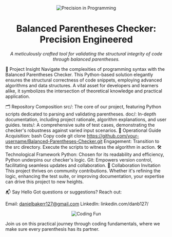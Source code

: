 <p align="center">
  <img src="https://media.giphy.com/media/5Zesu5VPNGJlm/giphy.gif" alt="Precision in Programming" />
</p>
<h1 align="center">Balanced Parentheses Checker: Precision Engineered</h1>
<p align="center">
  <i>A meticulously crafted tool for validating the structural integrity of code through balanced parentheses.</i>
</p>
📘 Project Insight
Navigate the complexities of programming syntax with the Balanced Parentheses Checker. This Python-based solution elegantly ensures the structural correctness of code snippets, employing advanced algorithms and data structures. A vital asset for developers and learners alike, it symbolizes the intersection of theoretical knowledge and practical application.

🗂 Repository Composition
src/: The core of our project, featuring Python scripts dedicated to parsing and validating parentheses.
doc/: In-depth documentation, including project rationale, algorithm explanations, and user guides.
tests/: A comprehensive suite of test cases, demonstrating the checker's robustness against varied input scenarios.
🔧 Operational Guide
Acquisition:
bash
Copy code
git clone https://github.com/your-username/Balanced-Parentheses-Checker.git
Engagement:
Transition to the src directory. Execute the scripts to witness the algorithm in action.
🛠 Technological Framework
Python: Chosen for its readability and efficiency, Python underpins our checker's logic.
Git: Empowers version control, facilitating seamless updates and collaboration.
🌟 Collaboration Invitation
This project thrives on community contributions. Whether it's refining the logic, enhancing the test suite, or improving documentation, your expertise can drive this project to new heights.

📬 Say Hello
Got questions or suggestions? Reach out:

Email: danielbakerr127@gmail.com
LinkedIn: linkedin.com/danb127/
<p align="center">
  <img src="https://media.giphy.com/media/3oEjI5VtIhHvK37WYo/giphy.gif" alt="Coding Fun" />
</p>
Join us on this practical journey through coding fundamentals, where we make sure every parenthesis has its partner.






